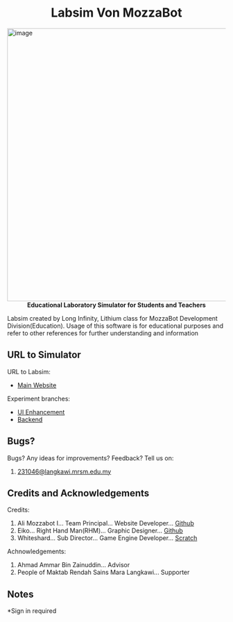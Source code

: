 <h1 align="center">Labsim Von MozzaBot</h1>

<img width="1350" height="629" alt="image" src="https://github.com/user-attachments/assets/d864fe17-c042-4379-bb97-362efdfe8658" />

<div align="center">
  <strong>Educational Laboratory Simulator for Students and Teachers</strong>
</div>

Labsim created by Long Infinity, Lithium class for MozzaBot Development Division(Education).
Usage of this software is for educational purposes and refer to other references for further understanding and information

## URL to Simulator
URL to Labsim:
- [Main Website](https://labsim.vercel.app)

Experiment branches:
- [UI Enhancement](https://tinyurl.com/labsim-uie)
- [Backend](https://tinyurl.com/labsim-backend)

## Bugs?
Bugs? Any ideas for improvements? Feedback?
Tell us on:
1. 231046@langkawi.mrsm.edu.my

## Credits and Acknowledgements
Credits:
1. Ali Mozzabot I... Team Principal...            Website Developer...      [Github](https://github.com/RaspberryPiNArduinoUser)
2. Eiko...             Right Hand Man(RHM)...     Graphic Designer...       [Github](https://github.com/zhafryanir)
3. Whiteshard...       Sub Director...            Game Engine Developer...  [Scratch](https://scratch.mit.edu/users/extwoiskindasus/)

Achnowledgements:
1. Ahmad Ammar Bin Zainuddin...                      Advisor
2. People of Maktab Rendah Sains Mara Langkawi...    Supporter

## Notes
*Sign in required
